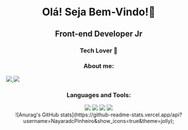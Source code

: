 <h1 align="center"> Olá! Seja Bem-Vindo!👋</h1>

<h2 align="center">Front-end Developer Jr</h2>

<h3 align="center">Tech Lover 💖</h3>

<div>
<h3 align="center">About me:</h3>

<a href="https://www.linkedin.com/in/nayara-costa-pinheiro/" alt="linkedin" target="_blank">

<img src="https://img.shields.io/badge/LinkedIn-0077B5?style=for-the-badge&logo=linkedin&logoColor=white">

</a>

<a href="https://www.instagram.com/nayaradavantelcosta/" alt="instagram" target="_blank">

<img src="https://img.shields.io/badge/Instagram-E4405F?style=for-the-badge&logo=instagram&logoColor=white">

</a>


</div>

 <div align="center">

<h3 align="center">Languages and Tools:</h3>

  <span>

   <img src="https://img.shields.io/badge/JavaScript-F7DF1E?style=for-the-badge&logo=javascript&logoColor=black"/>

   <img src="https://img.shields.io/badge/HTML5-E34F26?style=for-the-badge&logo=html5&logoColor=white"/>

   <img src="https://img.shields.io/badge/CSS3-1572B6?style=for-the-badge&logo=css3&logoColor=white"/>

   <img src="https://img.shields.io/badge/React-20232A?style=for-the-badge&logo=react&logoColor=61DAFB"/>

  </span>

<div>
![Anurag's GitHub stats](https://github-readme-stats.vercel.app/api?username=NayaradcPinheiro&show_icons=true&theme=jolly);
</div>

 </div>





 